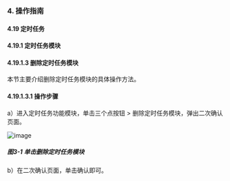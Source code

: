 ### 4. 操作指南

#### 4.19 定时任务

#### 4.19.1 定时任务模块

#### 4.19.1.3 删除定时任务模块

本节主要介绍删除定时任务模块的具体操作方法。

#### 4.19.1.3.1 操作步骤

a）进入定时任务功能模块，单击三个点按钮 > 删除定时任务模块，弹出二次确认页面。

![image](https://user-images.githubusercontent.com/79617492/199677940-07bf1003-f59a-4a88-aac6-6280a4f61000.png)

##### 图3-1 单击删除定时任务模块

b）在二次确认页面，单击确认即可。
